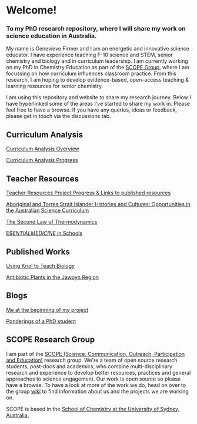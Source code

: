 <h1>Welcome!</h1>

<h3>To my PhD research repository, where I will share my work on science education in Australia.</h3>

<p>My name is Genevieve Firmer and I am an energetic and innovative science educator. I have experience teaching F-10 science and STEM, senior chemistry and biology and in curriculum leadership. I am currently working on my PhD in Chemistry Education as part of the <a href="https://github.com/alintheopen/SCOPE">SCOPE Group</a>, where I am focussing on how curriculum influences classroom practice. From this research, I am hoping to develop evidence-based, open-access teaching & learning resources for senior chemistry.</p>

<p>I am using this repository and website to share my research journey. Below I have hyperlinked some of the areas I've started to share my work in. Please feel free to have a browse. If you have any queries, ideas or feedback, please get in touch via the discussions tab.</p>

<h2>Curriculum Analysis</h2>

[Curriculum Analysis Overview](https://gfirmer.github.io/Chem-Ed-Doctorate/Curriculum-Project-Introduction)

[Curriculum Analysis Progress](https://github.com/GFirmer/Chem-Ed-Doctorate/projects/1)


<h2>Teacher Resources</h2>

[Teacher Resources Project Progress & Links to published resources](https://github.com/GFirmer/Chem-Ed-Doctorate/projects/2)

[Aboriginal and Torres Strait Islander Histories and Cultures: Opportunities in the Australian Science Curriculum](https://gfirmer.github.io/Chem-Ed-Doctorate/ATSI-Science)

[The Second Law of Thermodynamics](https://gfirmer.github.io/Chem-Ed-Doctorate/Entropy)

[E$$ENTIAL MEDICINE$ in Schools](https://github.com/alintheopen/SCOPE/issues/13)

<h2>Published Works</h2>

<a href="https://gfirmer.github.io/Chem-Ed-Doctorate/Kriol-Biology">Using Kriol to Teach Biology</a>

[Antibiotic Plants in the Jawoyn Region](https://gfirmer.github.io/Chem-Ed-Doctorate/Antibiotic-plants-Jawoyn)

<h2>Blogs</h2>

[Me at the beginning of my project](https://github.com/alintheopen/SCOPE/issues/8)

[Ponderings of a PhD student](https://gfirmer.github.io/Chem-Ed-Doctorate/Ponderings-of-a-PhD)

<h2>SCOPE Research Group</h2>

I am part of the [SCOPE (Science, Communication, Outreach, Participation and Education)](https://github.com/alintheopen/SCOPE) research group. We're a team of open source research students, post-docs and academics, who combine multi-disciplinary research and experience to develop better resources, practices and general approaches to science engagement. Our work is open source so please have a browse. To have a look at more of the work we do, head on over to the group [wiki](https://github.com/alintheopen/SCOPE/wiki) to find information about us and the projects we are working on.

SCOPE is based in the [School of Chemistry at the University of Sydney, Australia.](https://www.sydney.edu.au/science/schools/school-of-chemistry.html)
